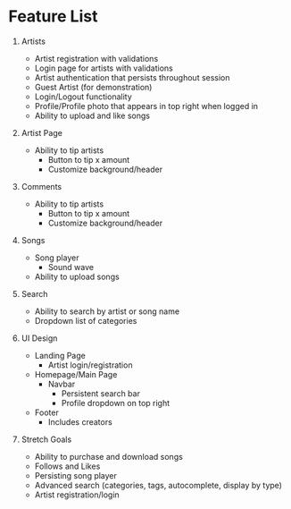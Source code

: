 # Feature List

1. Artists

   * Artist registration with validations
   * Login page for artists with validations
   * Artist authentication that persists throughout session
   * Guest Artist (for demonstration)
   * Login/Logout functionality
   * Profile/Profile photo that appears in top right when logged in
   * Ability to upload and like songs
2. Artist Page

   * Ability to tip artists
     * Button to tip x amount
     * Customize background/header
3. Comments

   * Ability to tip artists
     * Button to tip x amount
     * Customize background/header
4. Songs

   * Song player
     * Sound wave
   * Ability to upload songs
5. Search

   * Ability to search by artist or song
     name
   * Dropdown list of categories
6. UI Design

   * Landing Page
     * Artist login/registration
   * Homepage/Main Page
     * Navbar
       * Persistent search bar
       * Profile dropdown on top right
   * Footer
     * Includes creators
7. Stretch Goals

   * Ability to purchase and download songs
   * Follows and Likes
   * Persisting song player
   * Advanced search (categories, tags, autocomplete, display by type)
   * Artist registration/login
